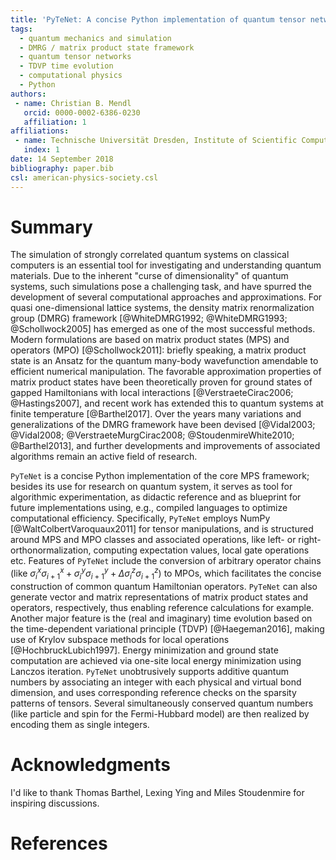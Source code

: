 ```yaml
---
title: 'PyTeNet: A concise Python implementation of quantum tensor network algorithms'
tags:
  - quantum mechanics and simulation
  - DMRG / matrix product state framework
  - quantum tensor networks
  - TDVP time evolution
  - computational physics
  - Python
authors:
 - name: Christian B. Mendl
   orcid: 0000-0002-6386-0230
   affiliation: 1
affiliations:
 - name: Technische Universität Dresden, Institute of Scientific Computing, Zellescher Weg 12-14, 01069 Dresden, Germany
   index: 1
date: 14 September 2018
bibliography: paper.bib
csl: american-physics-society.csl
---
```


# Summary

The simulation of strongly correlated quantum systems on classical computers is an essential tool for investigating and understanding quantum materials. Due to the inherent "curse of dimensionality" of quantum systems, such simulations pose a challenging task, and have spurred the development of several computational approaches and approximations. For quasi one-dimensional lattice systems, the density matrix renormalization group (DMRG) framework [@WhiteDMRG1992; @WhiteDMRG1993; @Schollwock2005] has emerged as one of the most successful methods. Modern formulations are based on matrix product states (MPS) and operators (MPO) [@Schollwock2011]: briefly speaking, a matrix product state is an Ansatz for the quantum many-body wavefunction amendable to efficient numerical manipulation. The favorable approximation properties of matrix product states have been theoretically proven for ground states of gapped Hamiltonians with local interactions [@VerstraeteCirac2006; @Hastings2007], and recent work has extended this to quantum systems at finite temperature [@Barthel2017]. Over the years many variations and generalizations of the DMRG framework have been devised [@Vidal2003; @Vidal2008; @VerstraeteMurgCirac2008; @StoudenmireWhite2010; @Barthel2013], and further developments and improvements of associated algorithms remain an active field of research.

``PyTeNet`` is a concise Python implementation of the core MPS framework; besides its use for research on quantum system, it serves as tool for algorithmic experimentation, as didactic reference and as blueprint for future implementations using, e.g., compiled languages to optimize computational efficiency. Specifically, ``PyTeNet`` employs NumPy [@WaltColbertVaroquaux2011] for tensor manipulations, and is structured around MPS and MPO classes and associated operations, like left- or right-orthonormalization, computing expectation values, local gate operations etc. Features of ``PyTeNet`` include the conversion of arbitrary operator chains (like $\sigma^x_i \sigma^x_{i+1} + \sigma^y_i \sigma^y_{i+1} + \Delta \sigma^z_i \sigma^z_{i+1}$) to MPOs, which facilitates the concise construction of common quantum Hamiltonian operators. ``PyTeNet`` can also generate vector and matrix representations of matrix product states and operators, respectively, thus enabling reference calculations for example. Another major feature is the (real and imaginary) time evolution based on the time-dependent variational principle (TDVP) [@Haegeman2016], making use of Krylov subspace methods for local operations [@HochbruckLubich1997]. Energy minimization and ground state computation are achieved via one-site local energy minimization using Lanczos iteration. ``PyTeNet`` unobtrusively supports additive quantum numbers by associating an integer with each physical and virtual bond dimension, and uses corresponding reference checks on the sparsity patterns of tensors. Several simultaneously conserved quantum numbers (like particle and spin for the Fermi-Hubbard model) are then realized by encoding them as single integers.

# Acknowledgments

I'd like to thank Thomas Barthel, Lexing Ying and Miles Stoudenmire for inspiring discussions.

# References
